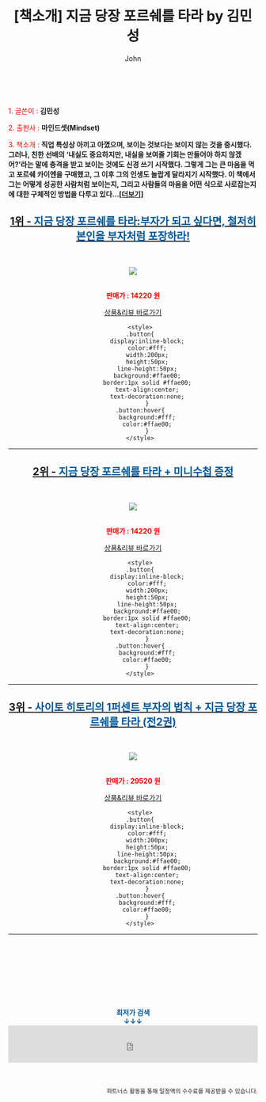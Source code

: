 ﻿---
layout: post
title:  "[책소개] 지금 당장 포르쉐를 타라 by 김민성"
author: John
categories: [ 도서 ]
tags: [ 지금 당장 포르쉐를 타라 ]
image: https://search1.kakaocdn.net/thumb/R120x174.q85/?fname=http%3A%2F%2Ft1.daumcdn.net%2Flbook%2Fimage%2F6261012%3Ftimestamp%3D20230302193733 
description: "[책소개] 지금 당장 포르쉐를 타라 by 김민성"
toc: true
toc_sticky: true
---

<br>
<p>
<font color='#ff0000'>1. 글쓴이 : </font><b>김민성</b>
<p>
<font color='#ff0000'>2. 출판사 : </font><b>마인드셋(Mindset)</b>
<p>
<font color='#ff0000'>3. 책소개 : </font><b>직업 특성상 아끼고 아꼈으며, 보이는 것보다는 보이지 않는 것을 중시했다. 그러나, 친한 선배의 ‘내실도 중요하지만, 내실을 보여줄 기회는 만들어야 하지 않겠어?’라는 말에 충격을 받고 보이는 것에도 신경 쓰기 시작했다. 그렇게 그는 큰 마음을 먹고 포르쉐 카이엔을 구매했고, 그 이후 그의 인생도 놀랍게 달라지기 시작했다. 이 책에서 그는 어떻게 성공한 사람처럼 보이는지, 그리고 사람들의 마음을 어떤 식으로 사로잡는지에 대한 구체적인 방법을 다루고 있다...<a href="https://link.coupang.com/re/AFFSDP?lptag=AF7307611&pageKey=7093770685&itemId=17685639066&vendorItemId=84651795772&traceid=V0-153-85958a2e026d4946&requestid=20230308065017631316293&token=31850B%7CGM" target="_blank">[더보기]</a></b>
<p>
    
<center><h2><a href="https://link.coupang.com/re/AFFSDP?lptag=AF7307611&pageKey=7093770685&itemId=17685639066&vendorItemId=84651795772&traceid=V0-153-85958a2e026d4946&requestid=20230308065017631316293&token=31850B%7CGM" target="_blank"><b>1위 - <font color='#01579B'>지금 당장 포르쉐를 타라:부자가 되고 싶다면, 철저히 본인을 부자처럼 포장하라!</font></b></a></h2><br>

<a href="https://link.coupang.com/re/AFFSDP?lptag=AF7307611&pageKey=7093770685&itemId=17685639066&vendorItemId=84651795772&traceid=V0-153-85958a2e026d4946&requestid=20230308065017631316293&token=31850B%7CGM" target="_blank"><img src="https://static.coupangcdn.com/image/vendor_inventory/4c22/7b0b6ef1ea897a9c2b646dc70d7ad739c9d44ddf9c7cebcacd129f72a5c1.jpg"></a><br><br>

<b><font color='#ff0000'>판매가 : 14220 원</font></b><br>

<a href="https://link.coupang.com/re/AFFSDP?lptag=AF7307611&pageKey=7093770685&itemId=17685639066&vendorItemId=84651795772&traceid=V0-153-85958a2e026d4946&requestid=20230308065017631316293&token=31850B%7CGM" target="_blank" class="button">상품&리뷰 바로가기</a><p>

        <style>
        .button{
            display:inline-block;
            color:#fff;
            width:200px;
            height:50px;
            line-height:50px;
            background:#ffae00;
            border:1px solid #ffae00;
            text-align:center;
            text-decoration:none;
            }
        .button:hover{
            background:#fff;
            color:#ffae00;
            }
        </style>

<hr>

<center><h2><a href="https://link.coupang.com/re/AFFSDP?lptag=AF7307611&pageKey=7058548025&itemId=17494067324&vendorItemId=84661425835&traceid=V0-153-5595dbaa0dd855ee&requestid=20230308065017631316293&token=31850B%7CGM" target="_blank"><b>2위 - <font color='#01579B'>지금 당장 포르쉐를 타라 + 미니수첩 증정</font></b></a></h2><br>

<a href="https://link.coupang.com/re/AFFSDP?lptag=AF7307611&pageKey=7058548025&itemId=17494067324&vendorItemId=84661425835&traceid=V0-153-5595dbaa0dd855ee&requestid=20230308065017631316293&token=31850B%7CGM" target="_blank"><img src="https://static.coupangcdn.com/image/vendor_inventory/3c75/78116d31bba86de97cee18b14683289a05df69c92a8faf27e0570c05aa64.png"></a><br><br>

<b><font color='#ff0000'>판매가 : 14220 원</font></b><br>

<a href="https://link.coupang.com/re/AFFSDP?lptag=AF7307611&pageKey=7058548025&itemId=17494067324&vendorItemId=84661425835&traceid=V0-153-5595dbaa0dd855ee&requestid=20230308065017631316293&token=31850B%7CGM" target="_blank" class="button">상품&리뷰 바로가기</a><p>

        <style>
        .button{
            display:inline-block;
            color:#fff;
            width:200px;
            height:50px;
            line-height:50px;
            background:#ffae00;
            border:1px solid #ffae00;
            text-align:center;
            text-decoration:none;
            }
        .button:hover{
            background:#fff;
            color:#ffae00;
            }
        </style>

<hr>

<center><h2><a href="https://link.coupang.com/re/AFFSDP?lptag=AF7307611&pageKey=7146155349&itemId=17955929463&vendorItemId=85113359516&traceid=V0-153-19d83a0ca4f315b0&requestid=20230308065017631316293&token=31850B%7CGM" target="_blank"><b>3위 - <font color='#01579B'>사이토 히토리의 1퍼센트 부자의 법칙 + 지금 당장 포르쉐를 타라 (전2권)</font></b></a></h2><br>

<a href="https://link.coupang.com/re/AFFSDP?lptag=AF7307611&pageKey=7146155349&itemId=17955929463&vendorItemId=85113359516&traceid=V0-153-19d83a0ca4f315b0&requestid=20230308065017631316293&token=31850B%7CGM" target="_blank"><img src="https://static.coupangcdn.com/image/vendor_inventory/9118/eb0cf85c104912bca3055d1f44151577730ead5a55c8eb3c5ab9ca4412f0.jpg"></a><br><br>

<b><font color='#ff0000'>판매가 : 29520 원</font></b><br>

<a href="https://link.coupang.com/re/AFFSDP?lptag=AF7307611&pageKey=7146155349&itemId=17955929463&vendorItemId=85113359516&traceid=V0-153-19d83a0ca4f315b0&requestid=20230308065017631316293&token=31850B%7CGM" target="_blank" class="button">상품&리뷰 바로가기</a><p>

        <style>
        .button{
            display:inline-block;
            color:#fff;
            width:200px;
            height:50px;
            line-height:50px;
            background:#ffae00;
            border:1px solid #ffae00;
            text-align:center;
            text-decoration:none;
            }
        .button:hover{
            background:#fff;
            color:#ffae00;
            }
        </style>

<hr>

<br><br><br><br><br><br><br>
<center><b><font color='#01579B' size='medium'>최저가 검색<br>
↓↓↓</font></b></center>
<center><iframe src="https://coupa.ng/b1Tbjx" width="100%" height="75" frameborder="0" scrolling="no" referrerpolicy="unsafe-url"></iframe></center>
<br><br>
<p>
<small>
    <div align="right">파트너스 활동을 통해 일정액의 수수료를 제공받을 수 있습니다.</div>
</small>
</p>
